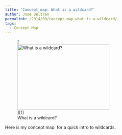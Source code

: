 ```yaml
---
title: 'Concept map: What is a wildcard?'
author: Jose Beltran
permalink: /2014/09/concept-map-what-is-a-wildcard/
tags:
  - Concept Map
---
```

<figure id="attachment_8682" style="width: 300px;" class="wp-caption alignnone">[<img class="size-medium wp-image-8682" alt="What is a wildcard?" src="http://teaching.software-carpentry.org/wp-content/uploads/2014/09/SC-Homework-01-Jose-Beltran-Concept-Map-300x212.png" width="300" height="212" />][1]<figcaption class="wp-caption-text">What is a wildcard?</figcaption></figure> 
Here is my concept map  for a quick intro to wildcards.

 [1]: http://teaching.software-carpentry.org/wp-content/uploads/2014/09/SC-Homework-01-Jose-Beltran-Concept-Map.png
